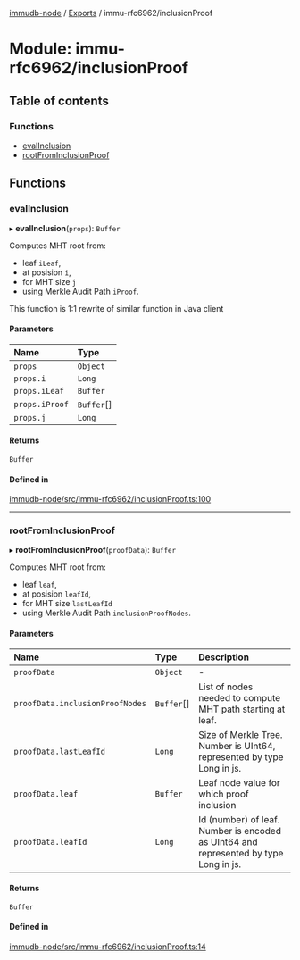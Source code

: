 [immudb-node](../README.md) / [Exports](../modules.md) / immu-rfc6962/inclusionProof

# Module: immu-rfc6962/inclusionProof

## Table of contents

### Functions

- [evalInclusion](immu_rfc6962_inclusionProof.md#evalinclusion)
- [rootFromInclusionProof](immu_rfc6962_inclusionProof.md#rootfrominclusionproof)

## Functions

### evalInclusion

▸ **evalInclusion**(`props`): `Buffer`

Computes MHT root from:
- leaf `iLeaf`, 
- at posision `i`, 
- for MHT size `j` 
- using Merkle Audit Path `iProof`.

This function is 1:1 rewrite of similar function 
in Java client

#### Parameters

| Name | Type |
| :------ | :------ |
| `props` | `Object` |
| `props.i` | `Long` |
| `props.iLeaf` | `Buffer` |
| `props.iProof` | `Buffer`[] |
| `props.j` | `Long` |

#### Returns

`Buffer`

#### Defined in

[immudb-node/src/immu-rfc6962/inclusionProof.ts:100](https://github.com/codenotary/immudb-node/blob/fe12060/immudb-node/src/immu-rfc6962/inclusionProof.ts#L100)

___

### rootFromInclusionProof

▸ **rootFromInclusionProof**(`proofData`): `Buffer`

Computes MHT root from:
- leaf `leaf`, 
- at posision `leafId`, 
- for MHT size `lastLeafId` 
- using Merkle Audit Path `inclusionProofNodes`.

#### Parameters

| Name | Type | Description |
| :------ | :------ | :------ |
| `proofData` | `Object` | - |
| `proofData.inclusionProofNodes` | `Buffer`[] | List of nodes needed to compute MHT path starting at leaf. |
| `proofData.lastLeafId` | `Long` | Size of Merkle Tree. Number is UInt64, represented by type Long in js. |
| `proofData.leaf` | `Buffer` | Leaf node value for which proof inclusion |
| `proofData.leafId` | `Long` | Id (number) of leaf. Number is encoded as UInt64  and represented by type Long in js. |

#### Returns

`Buffer`

#### Defined in

[immudb-node/src/immu-rfc6962/inclusionProof.ts:14](https://github.com/codenotary/immudb-node/blob/fe12060/immudb-node/src/immu-rfc6962/inclusionProof.ts#L14)
